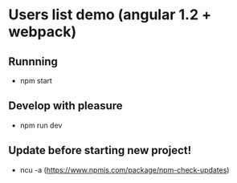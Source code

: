 # Users list demo (angular 1.2 + webpack)

## Runnning
* npm start

## Develop with pleasure
* npm run dev

## Update before starting new project!
* ncu -a (https://www.npmjs.com/package/npm-check-updates)
